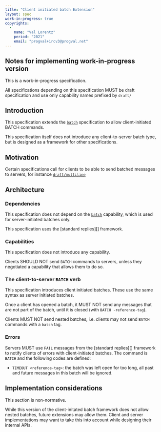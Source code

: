 ```yaml
---
title: "Client initiated batch Extension"
layout: spec
work-in-progress: true
copyrights:
  -
    name: "Val Lorentz"
    period: "2021"
    email: "progval+ircv3@progval.net"
---
```


## Notes for implementing work-in-progress version

This is a work-in-progress specification.

All specifications depending on this specification MUST be draft specification
and use only capability names prefixed by `draft/`

## Introduction

This specification extends the [`batch`][] specification to allow
client-initiated BATCH commands.

This specification itself does not introduce any client-to-server
batch type, but is designed as a framework for other specifications.

## Motivation

Certain specifications call for clients to be able to send batched messages to
servers, for instance [`draft/multiline`][]

## Architecture

### Dependencies

This specification does not depend on the [`batch`][] capability,
which is used for server-initiated batches only.

This specification uses the [standard replies][] framework.

### Capabilities

This specification does not introduce any capability.

Clients SHOULD NOT send `BATCH` commands to servers, unless they negotiated
a capability that allows them to do so.

### The client-to-server `BATCH` verb

This specification introduces client initiated batches.
These use the same syntax as server initiated batches.

Once a client has opened a batch, it MUST NOT send any messages
that are not part of the batch, until it is closed
(with `BATCH -reference-tag`).

Clients MUST NOT send nested batches, i.e. clients may not send `BATCH`
commands with a `batch` tag.

### Errors

Servers MUST use `FAIL` messages from the [standard replies][] framework
to notify clients of errors with client-initiated batches.
The command is `BATCH` and the following codes are defined:

* `TIMEOUT <reference-tag>`: the batch was left open for too long,
  all past and future messages in this batch will be ignored.

## Implementation considerations

This section is non-normative.

While this version of the client-initated batch framework does not allow
nested batches, future extensions may allow them.
Client and server implementations may want to take this into account
while designing their internal APIs.


[`batch`]: ../extensions/batch.html
[`draft/multiline`]: ../extensions/multiline.html
